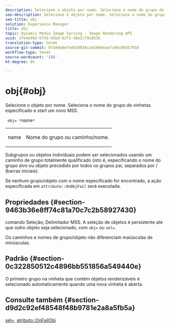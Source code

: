 ```yaml
---
description: Selecione o objeto por nome. Seleciona o nome do grupo de vinhetas especificado e start um novo MSS.
seo-description: Selecione o objeto por nome. Seleciona o nome do grupo de vinhetas especificado e start um novo MSS.
seo-title: obj
solution: Experience Manager
title: obj
topic: Dynamic Media Image Serving - Image Rendering API
uuid: 2fede992-6759-45bd-b2f1-36e2c791d536
translation-type: tm+mt
source-git-commit: 97a84e8e7edd3d834ca42069eae7c09c00d57938
workflow-type: tm+mt
source-wordcount: '156'
ht-degree: 0%

---
```



# obj{#obj}

Selecione o objeto por nome. Seleciona o nome do grupo de vinhetas especificado e start um novo MSS.

` obj= *`name`*`

<table id="simpletable_6E0DA6CBCDCF4CDDAFA5A4C38E0D5FC5"> 
 <tr class="strow"> 
  <td class="stentry"> <p> <span class="codeph"> <span class="varname"> name  </span> </span> </p> </td> 
  <td class="stentry"> <p>Nome do grupo ou caminho/nome. </p> </td> 
 </tr> 
</table>

Subgrupos ou objetos individuais podem ser selecionados usando um caminho de grupo totalmente qualificado (isto é, especificando o nome do grupo alvo ou objeto precedido por todos os grupos pai, separados por / (barras iniciais).

Se nenhum grupo/objeto com o nome especificado for encontrado, a ação especificada em `attribute::OnObjFail` será executada.

## Propriedades {#section-9463b36e8ff74c81a70c7c2b58927430}

comando Seleção; Delimitador MSS. A seleção de objetos é persistente até que outro objeto seja selecionado, com `obj=` ou `sel=`.

Os caminhos e nomes de grupo/objeto não diferenciam maiúsculas de minúsculas.

## Padrão {#section-0c322850512c4896bb551856a549440e}

O primeiro grupo na vinheta que contém objetos renderizáveis é selecionado automaticamente quando uma nova vinheta é aberta.

## Consulte também {#section-d9d2c92ef48548f48b9781e2a8a5fb5a}

[sel=](../../../../../ir-api/http-protocol/image-rendering-api-ref/c-ir-http-protocol-ref/c-ir-http-protocol-command-reference/r-ir-sel.md#reference-01322c58d414481385c29fcdd27a090b),  [atributo::OnFailObj](../../../../../ir-api/material-cat/image-rendering-api-ref/c-ir-material-catalog/c-ir-attributes-reference/r-ir-onfailobj.md#reference-4c6ba90418e84da5831f8573bbbf2c8d)
